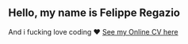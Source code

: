 ## Hello, my name is Felippe Regazio

And i fucking love coding :heart: [See my Online CV here](https://cvkeep/cv/felipperegazio)
